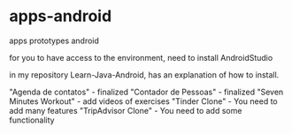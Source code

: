 # apps-android
apps prototypes android


for you to have access to the environment, need to install AndroidStudio

in my repository Learn-Java-Android, has an explanation of how to install.

"Agenda de contatos" - finalized
"Contador de Pessoas" - finalized
"Seven Minutes Workout" - add videos of exercises
"Tinder Clone" - You need to add many features
"TripAdvisor Clone" - You need to add some functionality
